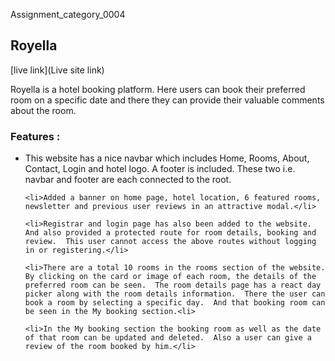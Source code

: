 <p>Assignment_category_0004</p>

## Royella

[live link](Live site link)

<p>Royella is a hotel booking platform. Here users can book their preferred room on a specific date and there they can provide their valuable comments about the room.</p>

### Features : 

<ul>
	<li>This website has a nice navbar which includes Home, Rooms, About, Contact, Login and hotel logo.  A footer is included.  These two i.e. navbar and footer are each connected to the root.</li>

 	<li>Added a banner on home page, hotel location, 6 featured rooms, newsletter and previous user reviews in an attractive modal.</li>

    <li>Registrar and login page has also been added to the website.  And also provided a protected route for room details, booking and review.  This user cannot access the above routes without logging in or registering.</li>

    <li>There are a total 10 rooms in the rooms section of the website.  By clicking on the card or image of each room, the details of the preferred room can be seen.  The room details page has a react day picker along with the room details information.  There the user can book a room by selecting a specific day.  And that booking room can be seen in the My booking section.<li>

    <li>In the My booking section the booking room as well as the date of that room can be updated and deleted.  Also a user can give a review of the room booked by him.</li>
</ul>
